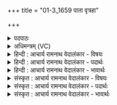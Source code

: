+++
title = "01-3_1659 पाता वृत्रहा"

+++
<details><summary>पदपाठः</summary>

पा꣡ता꣢। वृ꣣त्र꣢हा। वृ꣣त्र। हा꣢। सु꣣त꣢म्। आ। घ꣣। गमत्। न꣢। आ꣣रे꣢। अ꣣स्म꣢त्। नि। य꣣मते। शत꣡मू꣢तिः। श꣣त꣢म्। ऊ꣣तिः। १६५९।
</details>

<details><summary>अधिमन्त्रम् (VC)</summary>

- इन्द्रः
- मेधातिथिः काण्वः प्रियमेधश्चाङ्गिरसः
- गायत्री
- षड्जः
</details>

<details><summary>हिन्दी : आचार्य रामनाथ वेदालंकार - विषयः</summary>

अब जगदीश्वर का आह्वान करते हैं।
</details>

<details><summary>हिन्दी : आचार्य रामनाथ वेदालंकार - पदार्थः</summary>

पदार्थान्वय -  (वृत्रहा)विघ्नों को दूर करनेवाला, (सुतम्)अभिषुत किये हुए श्रद्धा-भक्ति के रस को(पाता)पीनेवाला इन्द्र जगदीश्वर(घ)निश्चय ही(आ गमत्)हमारे पास आये।(अस्मत् आरे)हमसे दूर(न)न रहे।(शतमूतिः)अनन्त रक्षाओंवाला वह(नि यमते)हमें नियन्त्रणपूर्वक चलाये ॥३॥
</details>

<details><summary>हिन्दी : आचार्य रामनाथ वेदालंकार - भावार्थः</summary>

भावार्थ -  जगदीश्वर को अपने समीप अनुभव करके स्तोता जीव नियमपूर्वक ही जीवन बिताता है ॥३॥
</details>

<details><summary>संस्कृत : आचार्य रामनाथ वेदालंकार - विषयः</summary>

अथ जगदीश्वरमाह्वयति।
</details>

<details><summary>संस्कृत : आचार्य रामनाथ वेदालंकार - पदार्थः</summary>

पदार्थान्वय -  (वृत्रहा)विघ्नहन्ता, (सुतम्)अभिषुतं श्रद्धाभक्तिरसम्(पाता)पानकर्ता इन्द्रो जगदीश्वरः(घ)नूनम्(आ गमत्)आगच्छतु।(अस्मत् आरे)अस्मत्तः दूरे(न)मा तिष्ठतु।(शतमूतिः)अनन्तरक्षः सः(नि यमते)अस्मान् नियच्छतु,नियन्त्रणपूर्वकं चालयतु ॥३॥
</details>

<details><summary>संस्कृत : आचार्य रामनाथ वेदालंकार - भावार्थः</summary>

भावार्थ -  जगदीश्वरं स्वसमीपेऽनुभूय स्तोता जीवो नियमपूर्वकमेव जीवनं यापयति ॥३॥
</details>